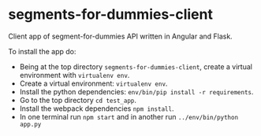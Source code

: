 # segments-for-dummies-client
Client app of segment-for-dummies API written in Angular and Flask.

To install the app do:
- Being at the top directory `segments-for-dummies-client`, create a virtual environment with `virtualenv env`.
- Create a virtual environment: `virtualenv env`.
- Install the python dependencies: `env/bin/pip install -r requirements`.
- Go to the top directory `cd test_app`.
- Install the webpack dependencies `npm install`.
- In one terminal run `npm start` and in another run `../env/bin/python app.py` 
